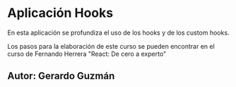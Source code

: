 # Aplicación Hooks
En esta aplicación se profundiza el uso de los hooks
y de los custom hooks.

Los pasos para la elaboración de este curso se pueden encontrar en 
el curso de Fernando Herrera "React: De cero a experto"

## Autor: Gerardo Guzmán
